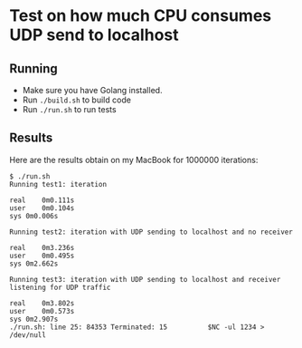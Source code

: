 # Test on how much CPU consumes UDP send to localhost

## Running

* Make sure you have Golang installed.
* Run `./build.sh` to build code
* Run `./run.sh` to run tests

## Results

Here are the results obtain on my MacBook for 1000000 iterations:

```
$ ./run.sh
Running test1: iteration

real	0m0.111s
user	0m0.104s
sys	0m0.006s

Running test2: iteration with UDP sending to localhost and no receiver

real	0m3.236s
user	0m0.495s
sys	0m2.662s

Running test3: iteration with UDP sending to localhost and receiver listening for UDP traffic

real	0m3.802s
user	0m0.573s
sys	0m2.907s
./run.sh: line 25: 84353 Terminated: 15          $NC -ul 1234 > /dev/null
```
